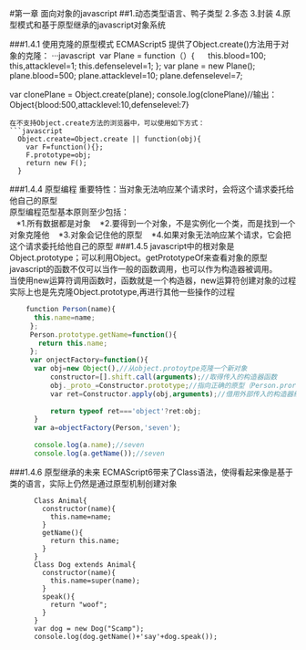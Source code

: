 #第一章 面向对象的javascript
##1.动态类型语言、鸭子类型 2.多态 3.封装 4.原型模式和基于原型继承的javascript对象系统

###1.4.1 使用克隆的原型模式
ECMAScript5 提供了Object.create()方法用于对象的克隆：
···javascript
  var Plane = function（）{
      this.blood=100;
      this,attacklevel=1;
      this.defenselevel=1;
  };
  var plane = new Plane();
  plane.blood=500;
  plane.attacklevel=10;
  plane.defenselevel=7;
  
  var clonePlane = Object.create(plane);
  console.log(clonePlane)//输出：Object{blood:500,attacklevel:10,defenselevel:7}
```
在不支持Object.create方法的浏览器中，可以使用如下方式：
```javascript
  Object.create=Object.create || function(obj){
    var F=function(){};
    F.prototype=obj;
    return new F();
  }
```
###1.4.4 原型编程
重要特性：当对象无法响应某个请求时，会将这个请求委托给他自己的原型<br>
原型编程范型基本原则至少包括：<br>
    *1.所有数据都是对象
    *2.要得到一个对象，不是实例化一个类，而是找到一个对象克隆他
    *3.对象会记住他的原型
    *4.如果对象无法响应某个请求，它会把这个请求委托给他自己的原型
###1.4.5
javascript中的根对象是Object.prototype；可以利用Object。getPrototypeOf来查看对象的原型<br>
javascript的函数不仅可以当作一般的函数调用，也可以作为构造器被调用。<br>
当使用new运算符调用函数时，函数就是一个构造器，new运算符创建对象的过程实际上也是先克隆Object.prototype,再进行其他一些操作的过程<br>
```javascript
    function Person(name){
      this.name=name;
     };
     Person.prototype.getName=function(){
       return this.name;
     };
     var onjectFactory=function(){
      var obj=new Object(),//从object.protoytpe克隆一个新对象
          constructor=[].shift.call(arguments);//取得传入的构造器函数
          obj._proto_=Constructor.prototype;//指向正确的原型（Person.prorotype）
          var ret=Constructor.apply(obj,arguments);//借用外部传入的构造器给对象设置属性
          
          return typeof ret==='object'?ret:obj;
      }
      var a=objectFactory(Person,'seven');
      
      console.log(a.name);//seven
      console.log(a.getName());//seven
```  
###1.4.6 原型继承的未来
ECMAScript6带来了Class语法，使得看起来像是基于类的语言，实际上仍然是通过原型机制创建对象<br>
```javscript
      Class Animal{
        constructor(name){
          this.name=name;
        }
        getName(){
          return this.name;
        }
      }
      Class Dog extends Animal{
        constructor(name){
          this.name=super(name);
        }
        speak(){
          return "woof";
        }
      }
      var dog = new Dog("Scamp");
      console.log(dog.getName()+'say'+dog.speak());
```
